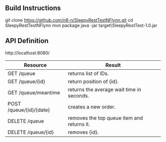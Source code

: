 ## Build Instructions
git clone https://github.com/n8-n/SleepyRestTestNFlynn.git
cd SleepyRestTestNFlynn
mvn package
java -jar target\SleepyRestTest-1.0.jar
 
 
 
## API Definition
http://localhost:8080/ 

Resource                |   Result
----------------------- | ---------------------------
GET /queue              |   returns list of IDs.
GET /queue/{id}         |   return position of {id}.
GET /queue/meantime     |   returns the average wait time in seconds.
POST /queue/{id}/{date} |   creates a new order.
DELETE /queue           |   removes the top queue item and returns it.
DELETE /queue/{id}      |   removes {id}.
